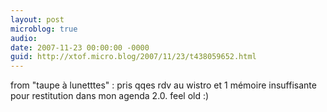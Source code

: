 ```yaml
---
layout: post
microblog: true
audio: 
date: 2007-11-23 00:00:00 -0000
guid: http://xtof.micro.blog/2007/11/23/t438059652.html
---
```

from "taupe à lunetttes" : pris qqes rdv au wistro et 1 mémoire insuffisante pour restitution dans mon agenda 2.0. feel old :)
